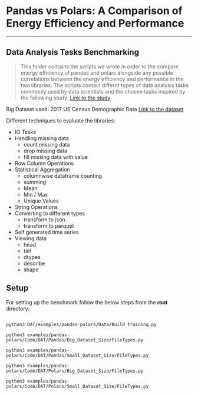 # Pandas vs Polars: A Comparison of Energy Efficiency and Performance
--- 

## Data Analysis Tasks Benchmarking
> This folder contains the scripts we wrote in order to the compare energy efficiency of pandas and polars alongside any possible correlations between the energy efficiency and performance in the two libraries. The scripts contain differnt types of data analysis tasks commonly used by data scientists and the chosen tasks inspired by the following study: [Link to the study](https://ieeexplore.ieee.org/document/10174114)

Big Dataset used: 2017 US Census Demographic Data
[Link to the dataset](https://www.kaggle.com/datasets/muonneutrino/us-census-demographic-data)

Different techniques to evaluate the libraries: 
- IO Tasks
- Handling missing data 
    - count missing data 
    - drop missing data
    - fill missing data with value
- Row Column Operations
- Statistical Aggregation
    - columnwise dataframe counting
    - summing
    - Mean
    - Min / Max
    - Unique Values
- String Operations 
- Converting to different types
    - transform to json
    - transform to parquet
- Self generated time series 
- Viewing data 
    - head
    - tail
    - dtypes
    - describe
    - shape

## Setup
For setting up the benchmark follow the below steps from the **root** directory:

```shell

python3 DAT/examples/pandas-polars/Data/Build_training.py

python3 examples/pandas-polars/Code/DAT/Pandas/Big_Dataset_Size/FileTypes.py 

python3 examples/pandas-polars/Code/DAT/Pandas/Small_Dataset_Size/FileTypes.py 

python3 examples/pandas-polars/Code/DAT/Polars/Big_Dataset_Size/FileTypes.py 

python3 examples/pandas-polars/Code/DAT/Polars/Small_Dataset_Size/FileTypes.py
